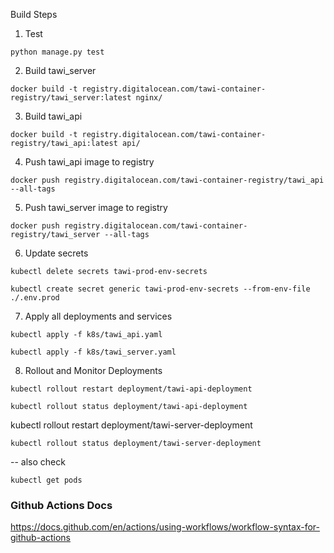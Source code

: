 Build Steps
1. Test
```
python manage.py test
```

2. Build tawi_server 
```
docker build -t registry.digitalocean.com/tawi-container-registry/tawi_server:latest nginx/
```
3. Build tawi_api
```
docker build -t registry.digitalocean.com/tawi-container-registry/tawi_api:latest api/
```
4. Push tawi_api image to registry
```
docker push registry.digitalocean.com/tawi-container-registry/tawi_api --all-tags
```
5. Push tawi_server image to registry
```
docker push registry.digitalocean.com/tawi-container-registry/tawi_server --all-tags
```
6. Update secrets
```
kubectl delete secrets tawi-prod-env-secrets
```
```
kubectl create secret generic tawi-prod-env-secrets --from-env-file ./.env.prod
```
7. Apply all deployments and services
```
kubectl apply -f k8s/tawi_api.yaml 
```
```
kubectl apply -f k8s/tawi_server.yaml 
```
8. Rollout and Monitor Deployments
```
kubectl rollout restart deployment/tawi-api-deployment
```
```
kubectl rollout status deployment/tawi-api-deployment
```
kubectl rollout restart deployment/tawi-server-deployment
```
kubectl rollout status deployment/tawi-server-deployment
```
-- also check 
```
kubectl get pods
```

### Github Actions Docs
https://docs.github.com/en/actions/using-workflows/workflow-syntax-for-github-actions

